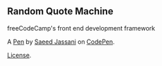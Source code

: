 Random Quote Machine
--------------------
freeCodeCamp's front end development framework

A [Pen](https://codepen.io/saeedjassani/pen/egpBOB) by [Saeed Jassani](http://codepen.io/saeedjassani) on [CodePen](http://codepen.io/).

[License](https://codepen.io/saeedjassani/pen/egpBOB/license).